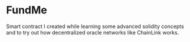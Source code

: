 # FundMe

Smart contract I created while learning some advanced solidity concepts and to try out how decentralized oracle networks like ChainLink works.
